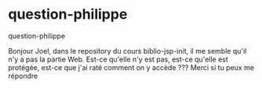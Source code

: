 # question-philippe
question-philippe

Bonjour Joel,
dans le repository du cours biblio-jsp-init, il me semble qu'il n'y a pas la partie Web.
Est-ce qu'elle n'y est pas, est-ce qu'elle est protégée, est-ce que j'ai raté comment on y accède ???
Merci si tu peux me répondre
